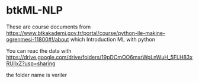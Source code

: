 # btkML-NLP
These are course documents from https://www.btkakademi.gov.tr/portal/course/python-ile-makine-ogrenmesi-11800#!/about which Introduction ML with python


You can reac the data with https://drive.google.com/drive/folders/19pDCmOO6mxrWpLnWuH_5FLH83xRUllxZ?usp=sharing

the folder name is veriler
